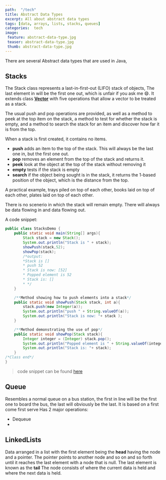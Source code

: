 ```yaml
---
path:  "/tech"
title: Abstract Data Types
excerpt: All about abstract data types
tags: [data, arrays, lists, stacks, queues]
categories:  tech
image:
 feature: abstract-data-type.jpg
 teaser: abstract-data-type.jpg
 thumb: abstract-data-type.jpg
---
```


There are several Abstract data types that are used in Java,

## Stacks

The Stack class represents a last-in-first-out (LIFO) stack of objects, The last element in will be the first one out, which is unfair if you ask me :smile:. It extends class [**Vector**](https://docs.oracle.com/javase/7/docs/api/java/util/Vector.html) with five operations that allow a vector to be treated as a stack.

The usual push and pop operations are provided, as well as a method to peek at the top item on the stack, a method to test for whether the stack is empty, and a method to search the stack for an item and discover how far it is from the top.

When a stack is first created, it contains no items.

- **push** adds an item to the top of the stack. This will always be the last one in, but the first one out.
- **pop** removes an element from the top of the stack and returns it.
- **peek** look at the object at the top of the stack without removing it
- **empty** tests if the stack is empty
- **search** if the object being sought is in the stack, it returns the 1-based position of the object, which is the distance from the top.

A practical example, trays piled on top of each other, books laid on top of each other, plates laid on top of each other.

There is no scenerio in which the stack will remain empty. There will always be data flowing in and data flowing out.

A code snippet:

```java
public class StacksDemo {
    public static void main(String[] args){
        Stack stack = new Stack();
        System.out.println("Stack is " + stack);
        showPush(stack,52);
        showPop(stack);
        /*output:
        *Stack is []
        * push 52
        * Stack is now: [52]
        * Popped element is 52
        * Stack is: []
        * */
    }

    /**Method showing how to push elements into a stack*/
    public static void showPush(Stack stack, int a){
        stack.push(new Integer(a));
        System.out.println("push " + String.valueOf(a));
        System.out.println("Stack is now: "+ stack );
    }

    /**Method demonstrating the use of pop*/
    public static void showPop(Stack stack){
        Integer integer = (Integer) stack.pop();
        System.out.println("Popped element is " + String.valueOf(integer));
        System.out.println("Stack is: "+ stack);
    }
/*Class end*/
}
```

> code snippet can be found [here](https://github.com/BrianLusina/Java-Playground/blob/master/Toy%20Problems/src/DataStructures/DataTypes/StacksDemo.java)

## Queue

Resembles a normal queue on a bus station, the first in line will be the first one to board the bus, the last will obviously be the last. It is based on a first come first serve
Has 2 major operations:

- Dequeue
-

## LinkedLists

Data arranged in a list with the first element being the **head** having the node and a pointer. The pointer points to another node and so on and so forth until it reaches the last element with a node that is null. The last element is known as the **tail**
The node consists of where the current data is held and where the next data is held.

